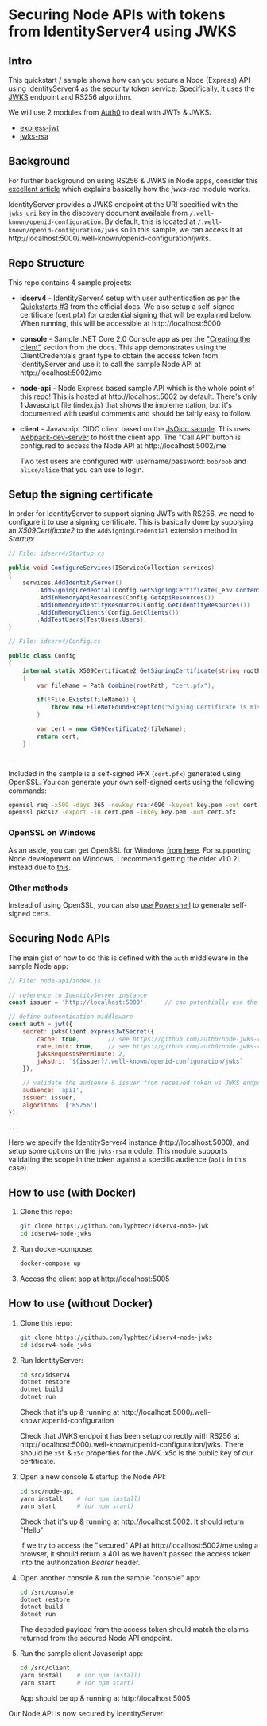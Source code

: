 # Securing Node APIs with tokens from IdentityServer4 using JWKS

## Intro

This quickstart / sample shows how can you secure a Node (Express) API using [IdentityServer4](http://identityserver.io/) as the security token service.
Specifically, it uses the [JWKS](https://auth0.com/docs/jwks) endpoint and RS256 algorithm.

We will use 2 modules from [Auth0](https://auth0.com/) to deal with JWTs & JWKS:

- [express-jwt](https://github.com/auth0/express-jwt)
- [jwks-rsa](https://github.com/auth0/node-jwks-rsa)


## Background

For further background on using RS256 & JWKS in Node apps, consider this [excellent article](https://auth0.com/blog/navigating-rs256-and-jwks/) which explains basically how the _jwks-rsa_ module works.

IdentityServer provides a JWKS endpoint at the URI specified with the `jwks_uri` key in the discovery document available from `/.well-known/openid-configuration`. By default, this is located at `/.well-known/openid-configuration/jwks` so in this sample, we can access it at http://localhost:5000/.well-known/openid-configuration/jwks.

## Repo Structure

This repo contains 4 sample projects:

- **idserv4** - IdentityServer4 setup with user authentication as per the [Quickstarts #3](https://identityserver4.readthedocs.io/en/release/quickstarts/3_interactive_login.html) from the official docs. We also setup a self-signed certificate (cert.pfx) for credential signing that will be explained below. When running, this will be accessible at http://localhost:5000 
- **console** - Sample .NET Core 2.0 Console app as per the ["Creating the client"](https://identityserver4.readthedocs.io/en/latest/quickstarts/1_client_credentials.html#creating-the-client) section from the docs.  This app demonstrates using the ClientCredentials grant type to obtain the access token from IdentityServer and use it to call the sample Node API at http://localhost:5002/me
- **node-api** - Node Express based sample API which is the whole point of this repo!  This is hosted at http://localhost:5002 by default.  There's only 1 Javascript file (index.js) that shows the implementation, but it's documented with useful comments and should be fairly easy to follow.
- **client** - Javascript OIDC client based on the [JsOidc sample](https://github.com/IdentityServer/IdentityServer4.Samples/tree/release/Clients/src/JsOidc). This uses [webpack-dev-server](https://webpack.github.io/docs/webpack-dev-server.html) to host the client app.  The "Call API" button is configured to access the Node API at http://localhost:5002/me

  Two test users are configured with username/password: `bob/bob` and `alice/alice` that you can use to login.

## Setup the signing certificate

In order for IdentityServer to support signing JWTs with RS256, we need to configure it to use a signing certificate. This is basically done by supplying an _X509Certificate2_ to the `AddSigningCredential` extension method in _Startup_:

```C#
// File: idserv4/Startup.cs

public void ConfigureServices(IServiceCollection services)
{
    services.AddIdentityServer()
        .AddSigningCredential(Config.GetSigningCertificate(_env.ContentRootPath))
        .AddInMemoryApiResources(Config.GetApiResources())
        .AddInMemoryIdentityResources(Config.GetIdentityResources())
        .AddInMemoryClients(Config.GetClients())
        .AddTestUsers(TestUsers.Users);
}
```

```C#
// File: idserv4/Config.cs

public class Config
{
    internal static X509Certificate2 GetSigningCertificate(string rootPath)
    {
        var fileName = Path.Combine(rootPath, "cert.pfx");

        if(!File.Exists(fileName)) {
            throw new FileNotFoundException("Signing Certificate is missing!");
        }

        var cert = new X509Certificate2(fileName);
        return cert;
    }

...
```

Included in the sample is a self-signed PFX (`cert.pfx`) generated using OpenSSL.  You can generate your own self-signed certs using the following commands:

```bash
openssl req -x509 -days 365 -newkey rsa:4096 -keyout key.pem -out cert.pem
openssl pkcs12 -export -in cert.pem -inkey key.pem -out cert.pfx
```

### OpenSSL on Windows

As an aside, you can get OpenSSL for Windows [from here](http://slproweb.com/products/Win32OpenSSL.html). For supporting Node development on Windows, I recommend getting the older v1.0.2L instead due to [this](https://stackoverflow.com/questions/38968884/link-fatal-error-lnk1181cannot-open-input-file-c-openssl-win64-lib-libeay32/39270114#39270114).

### Other methods

Instead of using OpenSSL, you can also [use Powershell](https://www.petri.com/create-self-signed-certificate-using-powershell) to generate self-signed certs.


## Securing Node APIs

The main gist of how to do this is defined with the `auth` middleware in the sample Node app:

```javascript
// File: node-api/index.js

// reference to IdentityServer instance
const issuer = 'http://localhost:5000';     // can potentially use the "iss" claim from the access token instead

// define authentication middleware
const auth = jwt({
    secret: jwksClient.expressJwtSecret({
        cache: true,        // see https://github.com/auth0/node-jwks-rsa#caching
        rateLimit: true,    // see https://github.com/auth0/node-jwks-rsa#rate-limiting
        jwksRequestsPerMinute: 2,
        jwksUri: `${issuer}/.well-known/openid-configuration/jwks`      // we are hardcoding the default location of the JWKS Uri here - but another approach is to get the value from the discovery endpoint
    }),

    // validate the audience & issuer from received token vs JWKS endpoint
    audience: 'api1',
    issuer: issuer,
    algorithms: ['RS256']
});

...
```
Here we specify the IdentityServer4 instance (http://localhost:5000), and setup some options on the `jwks-rsa` module. This module supports validating the scope in the token against a specific audience (`api1` in this case).

## How to use (with Docker)

1. Clone this repo:
    ```bash
    git clone https://github.com/lyphtec/idserv4-node-jwk
    cd idserv4-node-jwks
    ```
1. Run docker-compose:
    ```bash
    docker-compose up
    ```
1. Access the client app at http://localhost:5005

## How to use (without Docker)

1. Clone this repo:
    ```bash
    git clone https://github.com/lyphtec/idserv4-node-jwks
    cd idserv4-node-jwks
    ```
1. Run IdentityServer:
    ```bash
    cd src/idserv4
    dotnet restore
    dotnet build
    dotnet run
    ```
    Check that it's up & running at http://localhost:5000/.well-known/openid-configuration

    Check that JWKS endpoint has been setup correctly with RS256 at http://localhost:5000/.well-known/openid-configuration/jwks.  There should be `x5t` & `x5c` properties for the JWK. _x5c_ is the public key of our certificate.
1. Open a new console & startup the Node API:
    ```bash
    cd src/node-api
    yarn install    # (or npm install)
    yarn start      # (or npm start)
    ```
    Check that it's up & running at http://localhost:5002.  It should return "Hello"

    If we try to access the "secured" API at http://localhost:5002/me using a browser, it should return a 401 as we haven't passed the access token into the authorization _Bearer_ header.
1. Open another console & run the sample "console" app:
    ```bash
    cd /src/console
    dotnet restore
    dotnet build
    dotnet run
    ```
    The decoded payload from the access token should match the claims returned from the secured Node API endpoint.
1. Run the sample client Javascript app:
    ```bash
    cd /src/client
    yarn install    # (or npm install)
    yarn start      # (or npm start)
    ```
    App should be up & running at http://localhost:5005

Our Node API is now secured by IdentityServer!
